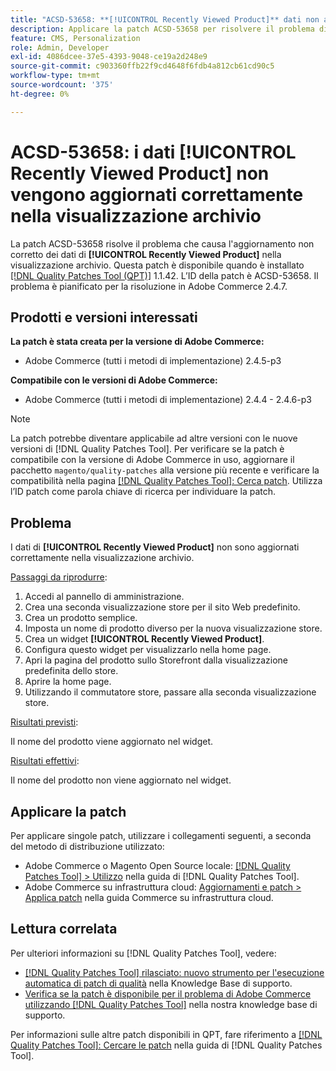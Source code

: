 ```yaml
---
title: "ACSD-53658: **[!UICONTROL Recently Viewed Product]** dati non aggiornati correttamente nella visualizzazione archivio"
description: Applicare la patch ACSD-53658 per risolvere il problema di Adobe Commerce per cui i dati **[!UICONTROL Recently Viewed Product]** non vengono aggiornati correttamente nella visualizzazione archivio.
feature: CMS, Personalization
role: Admin, Developer
exl-id: 4086dcee-37e5-4393-9048-ce19a2d248e9
source-git-commit: c903360ffb22f9cd4648f6fdb4a812cb61cd90c5
workflow-type: tm+mt
source-wordcount: '375'
ht-degree: 0%

---
```


# ACSD-53658: i dati **[!UICONTROL Recently Viewed Product]** non vengono aggiornati correttamente nella visualizzazione archivio

La patch ACSD-53658 risolve il problema che causa l&#39;aggiornamento non corretto dei dati di **[!UICONTROL Recently Viewed Product]** nella visualizzazione archivio. Questa patch è disponibile quando è installato [[!DNL Quality Patches Tool (QPT)]](/help/announcements/adobe-commerce-announcements/magento-quality-patches-released-new-tool-to-self-serve-quality-patches.md) 1.1.42. L’ID della patch è ACSD-53658. Il problema è pianificato per la risoluzione in Adobe Commerce 2.4.7.

## Prodotti e versioni interessati

**La patch è stata creata per la versione di Adobe Commerce:**

* Adobe Commerce (tutti i metodi di implementazione) 2.4.5-p3

**Compatibile con le versioni di Adobe Commerce:**

* Adobe Commerce (tutti i metodi di implementazione) 2.4.4 - 2.4.6-p3

>[!NOTE]
>
>La patch potrebbe diventare applicabile ad altre versioni con le nuove versioni di [!DNL Quality Patches Tool]. Per verificare se la patch è compatibile con la versione di Adobe Commerce in uso, aggiornare il pacchetto `magento/quality-patches` alla versione più recente e verificare la compatibilità nella pagina [[!DNL Quality Patches Tool]: Cerca patch](https://experienceleague.adobe.com/tools/commerce-quality-patches/index.html). Utilizza l’ID patch come parola chiave di ricerca per individuare la patch.

## Problema

I dati di **[!UICONTROL Recently Viewed Product]** non sono aggiornati correttamente nella visualizzazione archivio.

<u>Passaggi da riprodurre</u>:

1. Accedi al pannello di amministrazione.
1. Crea una seconda visualizzazione store per il sito Web predefinito.
1. Crea un prodotto semplice.
1. Imposta un nome di prodotto diverso per la nuova visualizzazione store.
1. Crea un widget **[!UICONTROL Recently Viewed Product]**.
1. Configura questo widget per visualizzarlo nella home page.
1. Apri la pagina del prodotto sullo Storefront dalla visualizzazione predefinita dello store.
1. Aprire la home page.
1. Utilizzando il commutatore store, passare alla seconda visualizzazione store.

<u>Risultati previsti</u>:

Il nome del prodotto viene aggiornato nel widget.

<u>Risultati effettivi</u>:

Il nome del prodotto non viene aggiornato nel widget.

## Applicare la patch

Per applicare singole patch, utilizzare i collegamenti seguenti, a seconda del metodo di distribuzione utilizzato:

* Adobe Commerce o Magento Open Source locale: [[!DNL Quality Patches Tool] > Utilizzo](https://experienceleague.adobe.com/docs/commerce-operations/tools/quality-patches-tool/usage.html) nella guida di [!DNL Quality Patches Tool].
* Adobe Commerce su infrastruttura cloud: [Aggiornamenti e patch > Applica patch](https://experienceleague.adobe.com/docs/commerce-cloud-service/user-guide/develop/upgrade/apply-patches.html) nella guida Commerce su infrastruttura cloud.

## Lettura correlata

Per ulteriori informazioni su [!DNL Quality Patches Tool], vedere:

* [[!DNL Quality Patches Tool] rilasciato: nuovo strumento per l&#39;esecuzione automatica di patch di qualità](/help/announcements/adobe-commerce-announcements/magento-quality-patches-released-new-tool-to-self-serve-quality-patches.md) nella Knowledge Base di supporto.
* [Verifica se la patch è disponibile per il problema di Adobe Commerce utilizzando  [!DNL Quality Patches Tool]](/help/support-tools/patches-available-in-qpt-tool/check-patch-for-magento-issue-with-magento-quality-patches.md) nella nostra knowledge base di supporto.

Per informazioni sulle altre patch disponibili in QPT, fare riferimento a [[!DNL Quality Patches Tool]: Cercare le patch](https://experienceleague.adobe.com/tools/commerce-quality-patches/index.html) nella guida di [!DNL Quality Patches Tool].
